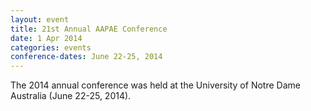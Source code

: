 ```yaml
---
layout: event
title: 21st Annual AAPAE Conference
date: 1 Apr 2014
categories: events
conference-dates: June 22-25, 2014
---
```


The 2014 annual conference was held at the University of Notre Dame Australia (June 22-25, 2014).

